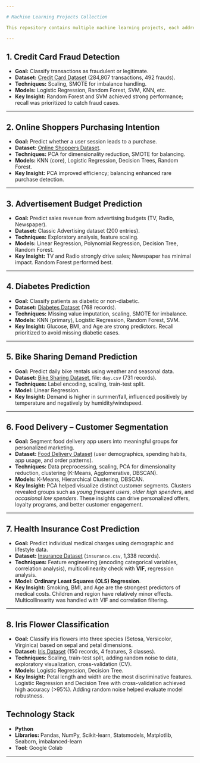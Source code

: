```yaml
---

# Machine Learning Projects Collection

This repository contains multiple machine learning projects, each addressing a real-world problem with structured datasets, preprocessing, modeling, and evaluation.

---
```


## 1. Credit Card Fraud Detection
- **Goal:** Classify transactions as fraudulent or legitimate.  
- **Dataset:** [Credit Card Dataset](https://samatrix-data.s3.ap-south-1.amazonaws.com/ML/creditcard.zip) (284,807 transactions, 492 frauds).  
- **Techniques:** Scaling, SMOTE for imbalance handling.  
- **Models:** Logistic Regression, Random Forest, SVM, KNN, etc.  
- **Key Insight:** Random Forest and SVM achieved strong performance; recall was prioritized to catch fraud cases.  

---

## 2. Online Shoppers Purchasing Intention
- **Goal:** Predict whether a user session leads to a purchase.  
- **Dataset:** [Online Shoppers Dataset](https://samatrix-data.s3.ap-south-1.amazonaws.com/ML/online_shoppers_intention.csv).  
- **Techniques:** PCA for dimensionality reduction, SMOTE for balancing.  
- **Models:** KNN (core), Logistic Regression, Decision Trees, Random Forest.  
- **Key Insight:** PCA improved efficiency; balancing enhanced rare purchase detection.  

---

## 3. Advertisement Budget Prediction
- **Goal:** Predict sales revenue from advertising budgets (TV, Radio, Newspaper).  
- **Dataset:** Classic Advertising dataset (200 entries).  
- **Techniques:** Exploratory analysis, feature scaling.  
- **Models:** Linear Regression, Polynomial Regression, Decision Tree, Random Forest.  
- **Key Insight:** TV and Radio strongly drive sales; Newspaper has minimal impact. Random Forest performed best.  

---

## 4. Diabetes Prediction
- **Goal:** Classify patients as diabetic or non-diabetic.  
- **Dataset:** [Diabetes Dataset](https://samatrix-data.s3.ap-south-1.amazonaws.com/ML/diabetes-data.csv) (768 records).  
- **Techniques:** Missing value imputation, scaling, SMOTE for imbalance.  
- **Models:** KNN (primary), Logistic Regression, Random Forest, SVM.  
- **Key Insight:** Glucose, BMI, and Age are strong predictors. Recall prioritized to avoid missing diabetic cases.  

---

## 5. Bike Sharing Demand Prediction
- **Goal:** Predict daily bike rentals using weather and seasonal data.  
- **Dataset:** [Bike Sharing Dataset](https://samatrix-data.s3.ap-south-1.amazonaws.com/ML/Data-Bike-Share.zip), file: `day.csv` (731 records).  
- **Techniques:** Label encoding, scaling, train-test split.  
- **Model:** Linear Regression.  
- **Key Insight:** Demand is higher in summer/fall, influenced positively by temperature and negatively by humidity/windspeed.  

---

## 6. Food Delivery – Customer Segmentation
- **Goal:** Segment food delivery app users into meaningful groups for personalized marketing.  
- **Dataset:** [Food Delivery Dataset](https://samatrix-data.s3.ap-south-1.amazonaws.com/ML/food_delivery.csv) (user demographics, spending habits, app usage, and order patterns).  
- **Techniques:** Data preprocessing, scaling, PCA for dimensionality reduction, clustering (K-Means, Agglomerative, DBSCAN).  
- **Models:** K-Means, Hierarchical Clustering, DBSCAN.  
- **Key Insight:** PCA helped visualize distinct customer segments. Clusters revealed groups such as *young frequent users*, *older high spenders*, and *occasional low spenders*. These insights can drive personalized offers, loyalty programs, and better customer engagement.  

---

## 7. Health Insurance Cost Prediction
- **Goal:** Predict individual medical charges using demographic and lifestyle data.  
- **Dataset:** [Insurance Dataset](https://www.kaggle.com/datasets/mirichoi0218/insurance) (`insurance.csv`, 1,338 records).  
- **Techniques:** Feature engineering (encoding categorical variables, correlation analysis), multicollinearity check with **VIF**, regression analysis.  
- **Model:** **Ordinary Least Squares (OLS) Regression**.  
- **Key Insight:** Smoking, BMI, and Age are the strongest predictors of medical costs. Children and region have relatively minor effects. Multicollinearity was handled with VIF and correlation filtering.  

---

## 8. Iris Flower Classification
- **Goal:** Classify iris flowers into three species (Setosa, Versicolor, Virginica) based on sepal and petal dimensions.  
- **Dataset:** [Iris Dataset](https://archive.ics.uci.edu/ml/datasets/iris) (150 records, 4 features, 3 classes).  
- **Techniques:** Scaling, train-test split, adding random noise to data, exploratory visualization, cross-validation (CV).  
- **Models:** Logistic Regression, Decision Tree.  
- **Key Insight:** Petal length and width are the most discriminative features. Logistic Regression and Decision Tree with cross-validation achieved high accuracy (>95%). Adding random noise helped evaluate model robustness.  

## Technology Stack
- **Python**  
- **Libraries:** Pandas, NumPy, Scikit-learn, Statsmodels, Matplotlib, Seaborn, imbalanced-learn  
- **Tool:** Google Colab  

---
